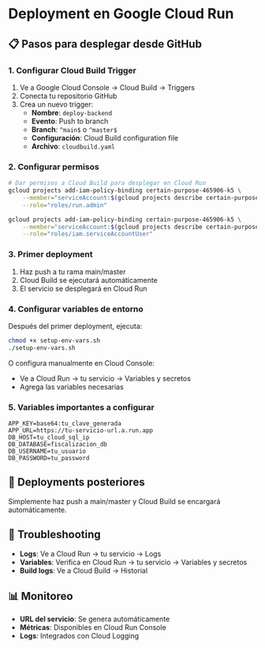 # Deployment en Google Cloud Run

## 📋 Pasos para desplegar desde GitHub

### 1. **Configurar Cloud Build Trigger**

1. Ve a Google Cloud Console → Cloud Build → Triggers
2. Conecta tu repositorio GitHub
3. Crea un nuevo trigger:
   - **Nombre**: `deploy-backend`
   - **Evento**: Push to branch
   - **Branch**: `^main$` o `^master$`
   - **Configuración**: Cloud Build configuration file
   - **Archivo**: `cloudbuild.yaml`

### 2. **Configurar permisos**

```bash
# Dar permisos a Cloud Build para desplegar en Cloud Run
gcloud projects add-iam-policy-binding certain-purpose-465906-k5 \
    --member="serviceAccount:$(gcloud projects describe certain-purpose-465906-k5 --format='value(projectNumber)')@cloudbuild.gserviceaccount.com" \
    --role="roles/run.admin"

gcloud projects add-iam-policy-binding certain-purpose-465906-k5 \
    --member="serviceAccount:$(gcloud projects describe certain-purpose-465906-k5 --format='value(projectNumber)')@cloudbuild.gserviceaccount.com" \
    --role="roles/iam.serviceAccountUser"
```

### 3. **Primer deployment**

1. Haz push a tu rama main/master
2. Cloud Build se ejecutará automáticamente
3. El servicio se desplegará en Cloud Run

### 4. **Configurar variables de entorno**

Después del primer deployment, ejecuta:

```bash
chmod +x setup-env-vars.sh
./setup-env-vars.sh
```

O configura manualmente en Cloud Console:
- Ve a Cloud Run → tu servicio → Variables y secretos
- Agrega las variables necesarias

### 5. **Variables importantes a configurar**

```
APP_KEY=base64:tu_clave_generada
APP_URL=https://tu-servicio-url.a.run.app
DB_HOST=tu_cloud_sql_ip
DB_DATABASE=fiscalizacion_db
DB_USERNAME=tu_usuario
DB_PASSWORD=tu_password
```

## 🔄 Deployments posteriores

Simplemente haz push a main/master y Cloud Build se encargará automáticamente.

## 🐛 Troubleshooting

- **Logs**: Ve a Cloud Run → tu servicio → Logs
- **Variables**: Verifica en Cloud Run → tu servicio → Variables y secretos
- **Build logs**: Ve a Cloud Build → Historial

## 📊 Monitoreo

- **URL del servicio**: Se genera automáticamente
- **Métricas**: Disponibles en Cloud Run Console
- **Logs**: Integrados con Cloud Logging